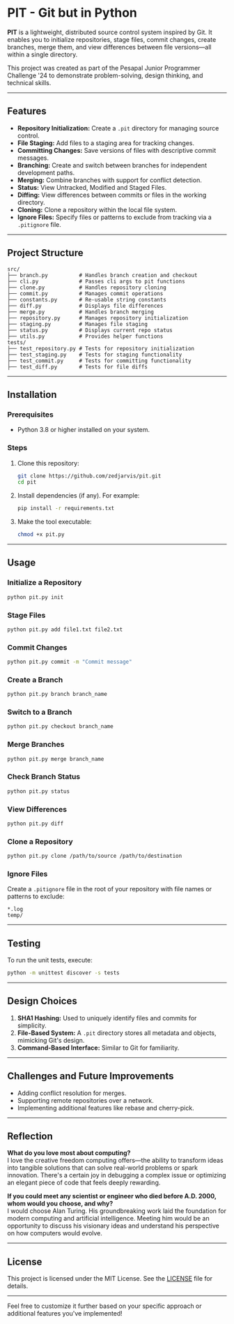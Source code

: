 # PIT - Git but in Python

**PIT** is a lightweight, distributed source control system inspired by Git. It enables you to initialize repositories, stage files, commit changes, create branches, merge them, and view differences between file versions—all within a single directory.

This project was created as part of the Pesapal Junior Programmer Challenge '24 to demonstrate problem-solving, design thinking, and technical skills.

---

## Features
- **Repository Initialization:** Create a `.pit` directory for managing source control.
- **File Staging:** Add files to a staging area for tracking changes.
- **Committing Changes:** Save versions of files with descriptive commit messages.
- **Branching:** Create and switch between branches for independent development paths.
- **Merging:** Combine branches with support for conflict detection.
- **Status:** View Untracked, Modified and Staged Files.
- **Diffing:** View differences between commits or files in the working directory.
- **Cloning:** Clone a repository within the local file system.
- **Ignore Files:** Specify files or patterns to exclude from tracking via a `.pitignore` file.

---

## Project Structure

```
src/
├── branch.py          # Handles branch creation and checkout
├── cli.py             # Passes cli args to pit functions
├── clone.py           # Handles repository cloning
├── commit.py          # Manages commit operations
├── constants.py       # Re-usable string constants
├── diff.py            # Displays file differences
├── merge.py           # Handles branch merging
├── repository.py      # Manages repository initialization
├── staging.py         # Manages file staging
├── status.py          # Displays current repo status
├── utils.py           # Provides helper functions
tests/
├── test_repository.py # Tests for repository initialization
├── test_staging.py    # Tests for staging functionality
├── test_commit.py     # Tests for committing functionality
├── test_diff.py       # Tests for file diffs
```

---

## Installation

### Prerequisites
- Python 3.8 or higher installed on your system.

### Steps
1. Clone this repository:
   ```bash
   git clone https://github.com/zedjarvis/pit.git
   cd pit
   ```
2. Install dependencies (if any). For example:
   ```bash
   pip install -r requirements.txt
   ```
3. Make the tool executable:
   ```bash
   chmod +x pit.py
   ```

---

## Usage

### Initialize a Repository
```bash
python pit.py init
```

### Stage Files
```bash
python pit.py add file1.txt file2.txt
```

### Commit Changes
```bash
python pit.py commit -m "Commit message"
```

### Create a Branch
```bash
python pit.py branch branch_name
```

### Switch to a Branch
```bash
python pit.py checkout branch_name
```

### Merge Branches
```bash
python pit.py merge branch_name
```

### Check Branch Status
```bash
python pit.py status
```

### View Differences
```bash
python pit.py diff
```

### Clone a Repository
```bash
python pit.py clone /path/to/source /path/to/destination
```

### Ignore Files
Create a `.pitignore` file in the root of your repository with file names or patterns to exclude:
```
*.log
temp/
```

---

## Testing
To run the unit tests, execute:
```bash
python -m unittest discover -s tests
```

---

## Design Choices
1. **SHA1 Hashing:** Used to uniquely identify files and commits for simplicity.
2. **File-Based System:** A `.pit` directory stores all metadata and objects, mimicking Git's design.
3. **Command-Based Interface:** Similar to Git for familiarity.

---

## Challenges and Future Improvements
- Adding conflict resolution for merges.
- Supporting remote repositories over a network.
- Implementing additional features like rebase and cherry-pick.

---

## Reflection

**What do you love most about computing?**  
I love the creative freedom computing offers—the ability to transform ideas into tangible solutions that can solve real-world problems or spark innovation. There's a certain joy in debugging a complex issue or optimizing an elegant piece of code that feels deeply rewarding.

**If you could meet any scientist or engineer who died before A.D. 2000, whom would you choose, and why?**  
I would choose Alan Turing. His groundbreaking work laid the foundation for modern computing and artificial intelligence. Meeting him would be an opportunity to discuss his visionary ideas and understand his perspective on how computers would evolve.

---

## License
This project is licensed under the MIT License. See the [LICENSE](LICENSE) file for details.

---

Feel free to customize it further based on your specific approach or additional features you've implemented!